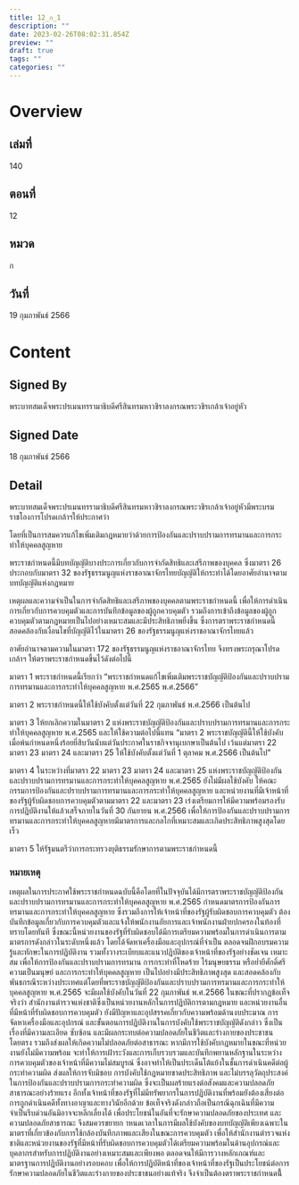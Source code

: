 ```yaml
---
title: 12_ก_1
description: ""
date: 2023-02-26T08:02:31.854Z
preview: ""
draft: true
tags: ""
categories: ""
---
```


# Overview

## เล่มที่
140

## ตอนที่ 
12

## หมวด
ก

## วันที่
19 กุมภาพันธ์ 2566

# Content

## Signed By
พระบาทสมเด็จพระปรเมนทรรามาธิบดีศรีสินทรมหาวชิราลงกรณพระวชิรเกล้าเจ้าอยู่หัว

## Signed Date
18 กุมภาพันธ์  2566

## Detail
พระบาทสมเด็จพระปรเมนทรรามาธิบดีศรีสินทรมหาวชิราลงกรณพระวชิรเกล้าเจ้าอยู่หัวมีพระบรมราชโองการโปรดเกล้าฯให้ประกาศว่า  

โดยที่เป็นการสมควรแก้ไขเพิ่มเติมกฎหมายว่าด้วยการป้องกันและปราบปรามการทรมานและการกระทำให้บุคคลสูญหาย  

พระราชกำหนดนี้มีบทบัญญัติบางประการเกี่ยวกับการจำกัดสิทธิและเสรีภาพของบุคคล  ซึ่งมาตรา 26 ประกอบกับมาตรา 32 ของรัฐธรรมนูญแห่งราชอาณาจักรไทยบัญญัติให้กระทำได้โดยอาศัยอำนาจตามบทบัญญัติแห่งกฎหมาย 

เหตุผลและความจำเป็นในการจำกัดสิทธิและเสรีภาพของบุคคลตามพระราชกำหนดนี้  เพื่อให้การดำเนินการเกี่ยวกับการควบคุมตัวและการบันทึกข้อมูลของผู้ถูกควบคุมตัว  รวมถึงการเข้าถึงข้อมูลของผู้ถูกควบคุมตัวตามกฎหมายเป็นไปอย่างเหมาะสมและมีประสิทธิภาพยิ่งขึ้น  ซึ่งการตราพระราชกำหนดนี้สอดคล้องกับเงื่อนไขที่บัญญัติไว้ในมาตรา 26 ของรัฐธรรมนูญแห่งราชอาณาจักรไทยแล้ว

อาศัยอำนาจตามความในมาตรา 172 ของรัฐธรรมนูญแห่งราชอาณาจักรไทย จึงทรงพระกรุณาโปรดเกล้าฯ  ให้ตราพระราชกำหนดขึ้นไว้ดังต่อไปนี้

มาตรา 1 พระราชกำหนดนี้เรียกว่า “พระราชกำหนดแก้ไขเพิ่มเติมพระราชบัญญัติป้องกันและปราบปรามการทรมานและการกระทำให้บุคคลสูญหาย พ.ศ.2565 พ.ศ.2566”

มาตรา 2 พระราชกำหนดนี้ให้ใช้บังคับตั้งแต่วันที่ 22 กุมภาพันธ์ พ.ศ.2566 เป็นต้นไป

มาตรา 3 ให้ยกเลิกความในมาตรา 2 แห่งพระราชบัญญัติป้องกันและปราบปรามการทรมานและการกระทำให้บุคคลสูญหาย พ.ศ.2565 และให้ใช้ความต่อไปนี้แทน “มาตรา 2 พระราชบัญญัตินี้ให้ใช้บังคับเมื่อพ้นกำหนดหนึ่งร้อยยี่สิบวันนับแต่วันประกาศในราชกิจจานุเบกษาเป็นต้นไป  เว้นแต่มาตรา 22 มาตรา 23 มาตรา 24 และมาตรา  25 ให้ใช้บังคับตั้งแต่วันที่ 1 ตุลาคม พ.ศ.2566 เป็นต้นไป”

มาตรา 4 ในระหว่างที่มาตรา 22 มาตรา 23 มาตรา 24 และมาตรา 25 แห่งพระราชบัญญัติป้องกันและปราบปรามการทรมานและการกระทำให้บุคคลสูญหาย พ.ศ.2565 ยังไม่มีผลใช้บังคับ  ให้คณะกรรมการป้องกันและปราบปรามการทรมานและการกระทำให้บุคคลสูญหาย  และหน่วยงานที่มีเจ้าหน้าที่ของรัฐผู้รับผิดชอบการควบคุมตัวตามมาตรา 22 และมาตรา 23  เร่งเตรียมการให้มีความพร้อมรองรับการปฏิบัติงานให้แล้วเสร็จภายในวันที่ 30 กันยายน พ.ศ.2566 เพื่อให้การป้องกันและปราบปรามการทรมานและการกระทำให้บุคคลสูญหายมีมาตรการและกลไกที่เหมาะสมและเกิดประสิทธิภาพสูงสุดโดยเร็ว

มาตรา 5 ให้รัฐมนตรีว่าการกระทรวงยุติธรรมรักษาการตามพระราชกำหนดนี้

### หมายเหตุ

เหตุผลในการประกาศใช้พระราชกำหนดฉบับนี้คือโดยที่ในปัจจุบันได้มีการตราพระราชบัญญัติป้องกันและปราบปรามการทรมานและการกระทำให้บุคคลสูญหาย พ.ศ.2565 กำหนดมาตรการป้องกันการทรมานและการกระทำให้บุคคลสูญหาย  ซึ่งรวมถึงการให้เจ้าหน้าที่ของรัฐผู้รับผิดชอบการควบคุมตัว  ต้องบันทึกข้อมูลเกี่ยวกับการควบคุมตัวและแจ้งให้พนักงานอัยการและเจ้าพนักงานฝ่ายปกครองในท้องที่ทราบโดยทันที  ซึ่งขณะนี้หน่วยงานของรัฐที่รับผิดชอบได้มีการเตรียมความพร้อมในการดำเนินการตามมาตรการดังกล่าวในระดับหนึ่งแล้ว โดยได้จัดหาเครื่องมือและอุปกรณ์ที่จำเป็น ตลอดจนฝึกอบรมความรู้และทักษะในการปฏิบัติงาน  รวมทั้งวางระเบียบและแนวปฏิบัติของเจ้าหน้าที่ของรัฐอย่างชัดเจน เหมาะสม  เพื่อให้การป้องกันและปราบปรามการทรมาน การกระทำที่โหดร้าย ไร้มนุษยธรรม หรือย่ำยีศักดิ์ศรีความเป็นมนุษย์  และการกระทำให้บุคคลสูญหาย เป็นไปอย่างมีประสิทธิภาพสูงสุด  และสอดคล้องกับพันธกรณีระหว่างประเทศแต่โดยที่พระราชบัญญัติป้องกันและปราบปรามการทรมานและการกระทำให้บุคคลสูญหาย พ.ศ.2565 จะมีผลใช้บังคับในวันที่ 22 กุมภาพันธ์ พ.ศ.2566 ในขณะที่ปรากฏข้อเท็จจริงว่า  สำนักงานตำรวจแห่งชาติซึ่งเป็นหน่วยงานหลักในการปฏิบัติการตามกฎหมาย  และหน่วยงานอื่นที่มีหน้าที่รับผิดชอบการควบคุมตัว ยังมีปัญหาและอุปสรรคเกี่ยวกับความพร้อมด้านงบประมาณ  การจัดหาเครื่องมือและอุปกรณ์ และขั้นตอนการปฏิบัติงานในการบังคับใช้พระราชบัญญัติดังกล่าว  ซึ่งเป็นเรื่องที่มีความละเอียด ซับซ้อน และมีผลกระทบต่อความปลอดภัยในชีวิตและร่างกายของประชาชนโดยตรง  รวมถึงส่งผลให้เกิดความไม่ปลอดภัยต่อสาธารณะ หากมีการใช้บังคับกฎหมายในขณะที่หน่วยงานยังไม่มีความพร้อม  จะทำให้การเฝ้าระวังและการเก็บรวบรวมและบันทึกพยานหลักฐานในระหว่างการควบคุมตัวของเจ้าหน้าที่มีความไม่สมบูรณ์  ซึ่งอาจทำให้เป็นประเด็นโต้แย้งในชั้นการดำเนินคดีต่อผู้กระทำความผิด ส่งผลให้การจับมิชอบ การบังคับใช้กฎหมายขาดประสิทธิภาพ และไม่บรรลุวัตถุประสงค์ในการป้องกันและปราบปรามการกระทำความผิด  ซึ่งจะเป็นผลร้ายแรงต่อสังคมและความปลอดภัยสาธารณะอย่างร้ายแรง  อีกทั้งเจ้าหน้าที่ของรัฐที่ไม่มีทรัพยากรในการปฏิบัติงานที่พร้อมยังต้องเสี่ยงต่อการถูกดำเนินคดีทั้งทางอาญาและทางวินัยอีกด้วย ข้อเท็จจริงดังกล่าวถือเป็นกรณีฉุกเฉินที่มีความจำเป็นรีบด่วนอันมิอาจจะหลีกเลี่ยงได้  เพื่อประโยชน์ในอันที่จะรักษาความปลอดภัยของประเทศ และความปลอดภัยสาธารณะ จึงสมควรขยายก าหนดเวลาในการมีผลใช้บังคับของบทบัญญัติเพียงเฉพาะในมาตราที่เกี่ยวข้องกับการใช้กล้องบันทึกภาพและเสียงในขณะการควบคุมตัว เพื่อให้สำนักงานตำรวจแห่งชาติและหน่วยงานของรัฐที่มีหน้าที่รับผิดชอบการควบคุมตัวได้เตรียมความพร้อมในด้านอุปกรณ์และบุคลากรสำหรับการปฏิบัติงานอย่างเหมาะสมและเพียงพอ  ตลอดจนให้มีการวางหลักเกณฑ์และมาตรฐานการปฏิบัติงานอย่างรอบคอบ  เพื่อให้การปฏิบัติหน้าที่ของเจ้าหน้าที่ของรัฐเป็นประโยชน์ต่อการรักษาความปลอดภัยในชีวิตและร่างกายของประชาชนอย่างแท้จริง  จึงจำเป็นต้องตราพระราชกำหนดนี้้
